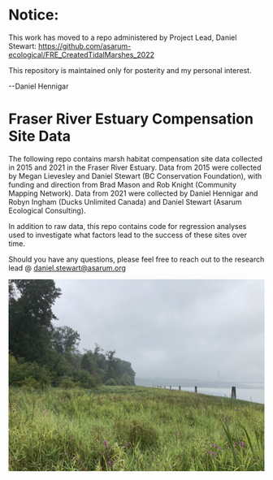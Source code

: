 # Notice:
This work has moved to a repo administered by Project Lead, Daniel Stewart: https://github.com/asarum-ecological/FRE_CreatedTidalMarshes_2022

This repository is maintained only for posterity and my personal interest.

--Daniel Hennigar

# Fraser River Estuary Compensation Site Data

The following repo contains marsh habitat compensation site data collected in 2015 and 2021 in the Fraser River Estuary. Data from 2015 were collected by Megan Lievesley and Daniel Stewart (BC Conservation Foundation), with funding and direction from Brad Mason and Rob Knight (Community Mapping Network). Data from 2021 were collected by Daniel Hennigar and Robyn Ingham (Ducks Unlimited Canada) and Daniel Stewart (Asarum Ecological Consulting).

In addition to raw data, this repo contains code for regression analyses used to investigate what factors lead to the success of these sites over time. 

Should you have any questions, please feel free to reach out to the research lead @ daniel.stewart@asarum.org

![Image of marsh](https://github.com/dhennigar/CompSites/blob/de8d638ebe9e88849f71cb2d1e7dd821af2ed1e3/IMG_4764.jpg)

